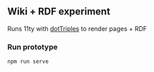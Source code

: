 ## Wiki + RDF experiment

Runs 11ty with [dotTriples](https://github.com/cristianvasquez/dotTriples) to render pages + RDF

### Run prototype

```sh
npm run serve
```

